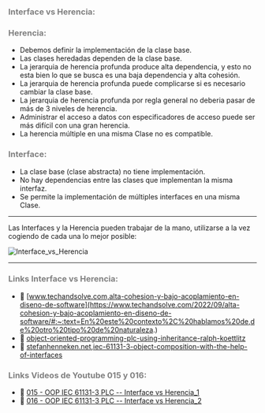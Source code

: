 ### <span style="color:grey">Interface vs Herencia:</span>

### <span style="color:grey">Herencia:</span>

- Debemos definir la implementación de la clase base.
- Las clases heredadas dependen de la clase base.
- La jerarquia de herencia profunda produce alta dependencia, y esto no esta bien lo que se busca es una baja dependencia y alta cohesión.
- La jerarquia de herencia profunda puede complicarse si es necesario cambiar la clase base.
- La jerarquia de herencia profunda por regla general no deberia pasar de más de 3 niveles de herencia.
- Administrar el acceso a datos con especificadores de acceso puede ser más difícil con una gran herencia.
- La herencia múltiple en una misma Clase no es compatible.

### <span style="color:grey">Interface:</span>

- La clase base (clase abstracta) no tiene implementación.
- No hay dependencias entre las clases que implementan la misma interfaz.
- Se permite la implementación de múltiples interfaces en una misma Clase.
***
Las Interfaces y la Herencia pueden trabajar de la mano, utilizarse a la vez cogiendo de cada una lo mejor posible:

![Interface_vs_Herencia](../imagenes/Interface_vs_Herencia.png)

***
### <span style="color:grey">Links Interface vs Herencia:</span>

- 🔗 [www.techandsolve.com,alta-cohesion-y-bajo-acoplamiento-en-diseno-de-software](https://www.techandsolve.com/2022/09/alta-cohesion-y-bajo-acoplamiento-en-diseno-de-software/#:~:text=En%20este%20contexto%2C%20hablamos%20de,de%20otro%20tipo%20de%20naturaleza.)
- 🔗 [object-oriented-programming-plc-using-inheritance-ralph-koettlitz](https://www.linkedin.com/pulse/object-oriented-programming-plc-using-inheritance-ralph-koettlitz/?utm_source=share&utm_medium=member_android&utm_campaign=share_via)
- 🔗 [stefanhenneken.net,iec-61131-3-object-composition-with-the-help-of-interfaces](https://stefanhenneken.net/2014/02/18/iec-61131-3-object-composition-with-the-help-of-interfaces/)

### <span style="color:grey">Links Videos de Youtube 015 y 016:</span>
- 🔗 [015 - OOP IEC 61131-3 PLC -- Interface vs Herencia_1](https://youtu.be/etY-NtkZ85w)
- 🔗 [016 - OOP IEC 61131-3 PLC -- Interface vs Herencia_2]()
